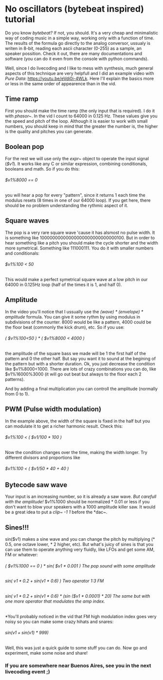 # No oscillators (bytebeat inspired) tutorial

Do you know *bytebeat?* If not, you should. It's a very cheap and minimalistic way of coding music in a simple way, working only with a function of time. The results of the formula go directly to the analog conversor, ussualy is writen in 8-bit, reading each ascii character (0-255) as a sample, an speaker possition. Check it out, there are many documentations and software (you can do it even from the console with python commands).

Well, since I do livecoding and I like to mess with synthesis, much general aspects of this technique are very helpfull and I did an example video with *Pure Data*: https://youtu.be/eVdi0i-4WLk.  Here I'll explain the basics more or less in the same order of appearence than in the vid.

## Time ramp

First you should make the time ramp (the only input that is required). I do it with *phasor~*. In the vid I count to 64000 in 0.125 Hz. These values give you the speed and pitch of the loop. Although it is easier to work with small numbers, you should keep in mind that the greater the number is, the higher is the quality and pitches you can generate.

## Boolean pop

For the rest we will use only the *expr~* object to operate the input signal (*$v1*). It works like any C or similar expression, combining conditionals, booleans and math. So if you do this:

###### $v1%8000 == 0

you will hear a pop for every "pattern", since it returns 1 each time the modulus resets (8 times in one of our 64000 loop). If you get here, there should be no problem understanding the rythmic aspect of it.

## Square waves

The pop is a very rare square wave 'cause it has alsmost no pulse width. It is something like 10000000000000000000000000000100. But in order to hear something like a pitch you should make the cycle shorter and the width more symetrical. Something like 111000111. You do it with smaller numbers and conditionals:

###### $v1%100 < 50

This would make a perfect symetrical square wave at a low pitch in our 64000 in 0.125Hz loop (half of the times it is 1, and half 0). 

## Amplitude

In the video you'll notice that I ussually use the *(wave) * (envelope) * amplitude* formula.  You can give it some rythm by using modulus in subdivisions of the counter. 8000 would be like a pattern, 4000 could be the floor beat (commonly the kick drum), etc. So if you use:

###### ( $v1%100<50 ) * ( $v1%8000 < 4000 )

the amplitude of the square bass we made will be 1 the first half of the pattern and 0 the other half. But say you want it to sound at the begining of the pattern but with a shorter duration. Ok, you just decrease the condition like $v1%8000<1000. There are lots of crazy combinations you can do, like $v1%16000%3000 (it will go out beat but always to the floor each 2 patterns).

And by adding a final multiplication you can controll the amplitude (normally from 0 to 1).

## PWM (Pulse width modulation)

In the example above, the width of the square is fixed in the half but you can modulate it to get a richer harmonic result. Check this:

###### $v1%100 < ( $v1/100 * 100 )

Now the condition changes over the time, making the width longer.  Try different divisors and proportions like 

###### $v1%100 < ( $v1/50 * 40 + 40 )

## Bytecode saw wave

Your input is an increasing number, so it is already a saw wave. *But carefull with the amplitude!* $v1%1000 should be normalized * 0.01 or less if you don't want to blow your speakers with a 1000 amplitude killer saw. It would be a great idea to put a *clip~ -1 1* before the *dac~.

## Sines!!!

sin($v1) makes a sine wave and you can change the pitch by multiplying (* 0.5, one octave lower, * 2 higher, etc). But what's juicy of sines is that you can use them to operate anything very fluidly, like LFOs and get some AM, FM or whatever:

###### ( $v1%1000 == 0 ) * sin( $v1 * 0.001 )                         The pop sound with some amplitude 

###### sin( $v1 * 0.2 + sin ($v1 * 0.6) )                             Two operator 1:3 FM

###### sin( $v1 * 0.2 + sin ($v1 * 0.6) * (sin ($v1 * 0.0001) * 20)   The same but with one more operator that modulates the amp index.

*You'll probably noticed in the vid that FM high modulation index goes very noisy so you can make some crazy hihats and snares:

###### sin($v1+sin($v1) * 999)

Well, this was just a quick guide to some stuff you can do. Now go and experiment, make some noise and share!


### If you are somewhere near Buenos Aires, see you in the next livecoding event ;)
